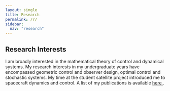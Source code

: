 ```yaml
---
layout: single
title: Research
permalink: /r/
sidebar:
  nav: "research"
---
```


## Research Interests

I am broadly interested in the mathematical theory of control and dynamical systems. My research interests in my undergraduate years have encompassed geometric control and observer design, optimal control and stochastic systems. My time at the student satellite project introduced me to spacecraft dynamics and control. A list of my publications is available <a href="{{ '/publications/' | relative_url }}"> here </a>. 
